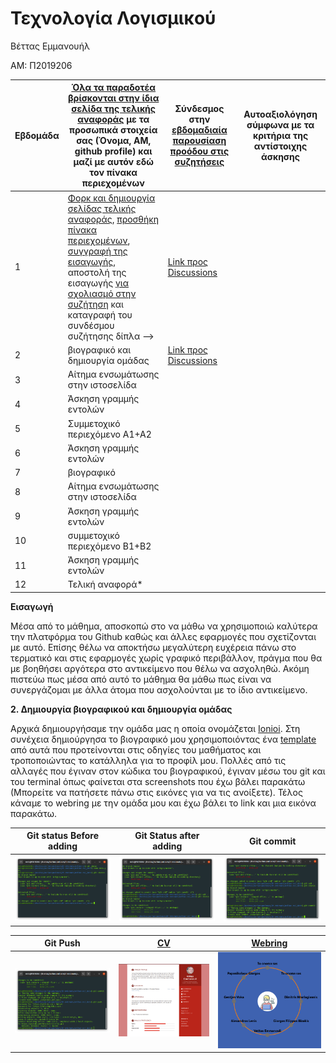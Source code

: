 # Τεχνολογία Λογισμικού 

Βέττας Εμμανουήλ

ΑΜ: Π2019206

| Εβδομάδα | [Όλα τα παραδοτέα βρίσκονται στην ίδια σελίδα της τελικής αναφοράς](https://courses-ionio.github.io/help/deliverables/) με τα προσωπικά στοιχεία σας (Όνομα, ΑΜ, github profile) και μαζί με αυτόν εδώ τον πίνακα περιεχομένων | Σύνδεσμος στην [εβδομαδιαία παρουσίαση προόδου στις συζητήσεις](https://github.com/courses-ionio/help/discussions/categories/show-and-tell) | Αυτοαξιολόγηση σύμφωνα με τα κριτήρια της αντίστοιχης άσκησης |
| --- | --- | --- | --- |
| 1 | [Φορκ και δημιουργία σελίδας τελικής αναφοράς](https://courses-ionio.github.io/help/guide/), [προσθήκη πίνακα περιεχομένων](https://raw.githubusercontent.com/courses-ionio/sw/master/README.md), [συγγραφή της εισαγωγής](https://courses-ionio.github.io/help/intro/), αποστολή της εισαγωγής [για σχολιασμό στην συζήτηση](https://github.com/courses-ionio/help/discussions/categories/show-and-tell) και καταγραφή του συνδέσμου συζήτησης δίπλα --> | [Link προς Discussions](https://github.com/courses-ionio/help/discussions/108) | |
| 2 | βιογραφικό και δημιουργία ομάδας | [Link προς Discussions](https://github.com/courses-ionio/help/discussions/233) | |
| 3 | Αίτημα ενσωμάτωσης στην ιστοσελίδα | | |
| 4 | Άσκηση γραμμής εντολών | | |
| 5 | Συμμετοχικό περιεχόμενο A1+A2 | | |
| 6 | Άσκηση γραμμής εντολών | | |
| 7 | βιογραφικό | | |
| 8 | Αίτημα ενσωμάτωσης στην ιστοσελίδα | | |
| 9 | Άσκηση γραμμής εντολών | | |
| 10 | συμμετοχικό περιεχόμενο B1+B2 | | |
| 11 | Άσκηση γραμμής εντολών | | |
| 12 | Τελική αναφορά* | | |

**Εισαγωγή**

Μέσα από το μάθημα, αποσκοπώ στο να μάθω να χρησιμοποιώ καλύτερα την πλατφόρμα του Github καθώς και άλλες εφαρμογές που σχετίζονται με αυτό. Επίσης θέλω να αποκτήσω μεγαλύτερη ευχέρεια πάνω στο τερματικό και στις εφαρμογές χωρίς γραφικό περιβάλλον, πράγμα που θα με βοηθήσει αργότερα στο αντικείμενο που θέλω να ασχοληθώ. Ακόμη πιστεύω πως μέσα από αυτό το μάθημα θα μάθω πως είναι να συνεργάζομαι με άλλα άτομα που ασχολούνται με το ίδιο αντικείμενο.


**2. Δημιουργία βιογραφικού και δημιουργία ομάδας**

Αρχικά δημιουργήσαμε την ομάδα μας η οποία ονομάζεται [Ionioi](https://github.com/ionioi). Στη συνέχεια δημιούργησα το βιογραφικό μου χρησιμοποιόντας ένα [template](https://github.com/sharu725/online-cv) από αυτά που προτείνονται στις οδηγίες του μαθήματος και τροποποιώντας το κατάλληλα για το προφίλ μου. Πολλές από τις αλλαγές που έγιναν στον κώδικα του βιογραφικού, έγιναν μέσω του git και του terminal όπως φαίνεται στα screenshots που έχω βάλει παρακάτω (Μπορείτε να πατήσετε πάνω στις εικόνες για να τις ανοίξετε). Τέλος κάναμε το webring με την ομάδα μου και έχω βάλει το link και μια εικόνα παρακάτω.
 

| Git status Before adding | Git Status after adding | Git commit |
|---------|---------|---------|
| <img src="https://github.com/Mnlsvt/online-cv/blob/master/assets/images/status_before.png?raw=true" width="300"/> | <img src="https://github.com/Mnlsvt/online-cv/blob/master/assets/images/status_after.png?raw=true" width="300"/> | <img src="https://github.com/Mnlsvt/online-cv/blob/master/assets/images/commit.png?raw=true" width="300"/> |

 | Git Push | [CV](https://mnlsvt.github.io/online-cv/) | [Webring](https://ionioi.netlify.app) |
|---------|---------|---------|
| <img src="https://github.com/Mnlsvt/online-cv/blob/master/assets/images/push.png?raw=true" width="300"/> | <img src="https://github.com/Mnlsvt/online-cv/blob/master/assets/images/Screenshot%20from%202022-02-27%2019-51-35.png?raw=true" width="300"/> | <img src="https://github.com/Mnlsvt/online-cv/blob/master/assets/images/webring.png?raw=true" width="300"/> | 




